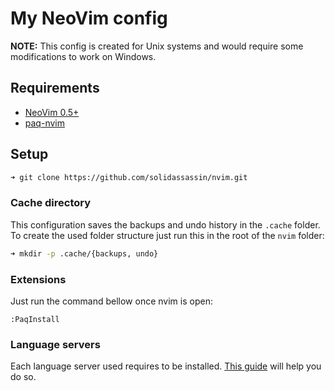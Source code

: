 # My NeoVim config

**NOTE:** This config is created for Unix systems and would require some
modifications to work on Windows.

## Requirements

- [NeoVim 0.5+](https://github.com/neovim/neovim/wiki/Installing-Neovim)
- [paq-nvim](https://github.com/savq/paq-nvim#installation)

## Setup

```sh
➜ git clone https://github.com/solidassassin/nvim.git
```

### Cache directory

This configuration saves the backups and undo history in the `.cache` folder.
To create the used folder structure just run this in the root of the `nvim` folder:

```sh
➜ mkdir -p .cache/{backups, undo}
```

### Extensions

Just run the command bellow once nvim is open:

```vim
:PaqInstall
```

### Language servers

Each language server used requires to be installed.
[This guide](https://github.com/neovim/nvim-lspconfig/blob/master/CONFIG.md) will help you do so.
